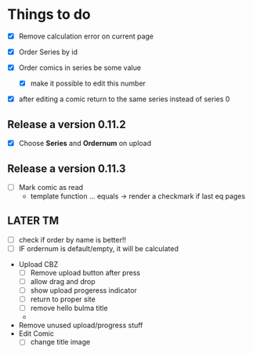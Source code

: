 # Things to do

- [x] Remove calculation error on current page
- [x] Order Series by id

- [x] Order comics in series be some value
  - [x] make it possible to edit this number
- [x] after editing a comic return to the same series instead of series 0

## Release a version 0.11.2

- [x] Choose **Series** and **Ordernum** on upload

## Release a version 0.11.3

- [ ] Mark comic as read
  - template function ... equals -> render a checkmark if last eq pages

## LATER TM
- [ ] check if order by name is better!!
- [ ] IF ordernum is default/empty, it will be calculated
- Upload CBZ
  - [ ] Remove upload button after press 
  - [ ] allow drag and drop
  - [ ] show upload progeress indicator
  - [ ] return to proper site 
  - [ ] remove hello bulma title
  - 
-  Remove unused upload/progress stuff
- Edit Comic
  - [ ] change title image
